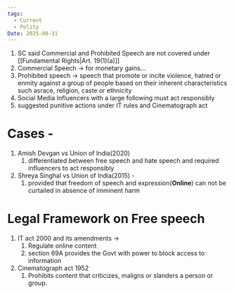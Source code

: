```yaml
---
tags:
  - Current
  - Polity
Date: 2025-08-31
---
```

1. SC said Commercial and Prohibited Speech are not covered under [[Fundamental Rights|Art. 19(1)(a)]]
2. Commercial Speech -> for monetary gains...
3. Prohibited speech -> speech that promote or incite violence, hatred or enmity against a group of people based on their inherent characteristics such asrace, religion, caste or ethnicity
4. Social Media Influencers with a large following must act responsibly
5. suggested punitive actions under IT rules and Cinematograph act


# Cases - 
1. Amish Devgan vs Union of India(2020)
	1. differentiated between free speech and hate speech and required influencers to act responsibly
2. Shreya Singhal vs Union of India(2015) -
	1. provided that freedom of speech and expression(**Online**) can not be curtailed in absence of imminent harm

# Legal Framework on Free speech
1. IT act 2000 and its amendments ->
	1. Regulate online content
	2. section 69A provides the Govt with power to block access to information
2. Cinematograph act 1952 
	1. Prohibits content that criticizes, maligns or slanders a person or group.